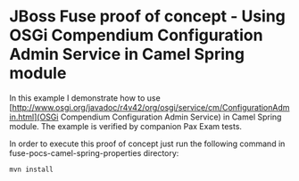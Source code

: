 JBoss Fuse proof of concept - Using OSGi Compendium Configuration Admin Service in Camel Spring module
=========

In this example I demonstrate how to use
[http://www.osgi.org/javadoc/r4v42/org/osgi/service/cm/ConfigurationAdmin.html](OSGi Compendium Configuration Admin
Service) in Camel Spring module. The example is verified by companion Pax Exam tests.

In order to execute this proof of concept just run the following command in fuse-pocs-camel-spring-properties
directory:

    mvn install

